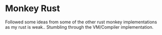 # Monkey Rust

Followed some ideas from some of the other rust monkey implementations as my rust is weak.. Stumbling through the VM/Compiler implementation.